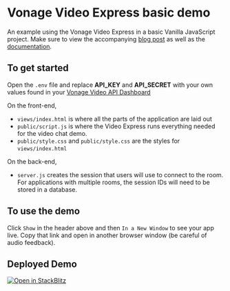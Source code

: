 # Vonage Video Express basic demo

An example using the Vonage Video Express in a basic Vanilla JavaScript project. Make sure to view the accompanying [blog post](https://learn.vonage.com/blog/2021/09/23/video-express-is-here-and-why-it%E2%80%99s-awesome/) as well as the [documentation](https://tokbox.com/developer/video-express/).


## To get started

Open the `.env` file and replace **API_KEY** and **API_SECRET** with your own values found in your [Vonage Video API Dashboard](https://tokbox.com/account)

On the front-end,

- `views/index.html` is where all the parts of the application are laid out
- `public/script.js` is where the Video Express runs everything needed for the video chat demo.
- `public/style.css` and `public/style.css` are the styles for `views/index.html`

On the back-end,

- `server.js` creates the session that users will use to connect to the room. For applications with multiple rooms, the session IDs will need to be stored in a database.

## To use the demo

Click `Show` in the header above and then `In a New Window` to see your app live. Copy that link and open in another browser window (be careful of audio feedback).

## Deployed Demo

[![Open in StackBlitz](https://developer.stackblitz.com/img/open_in_stackblitz.svg)](https://stackblitz.com/fork/github/Vonage-Community/blog-video_express-js-example_project)

